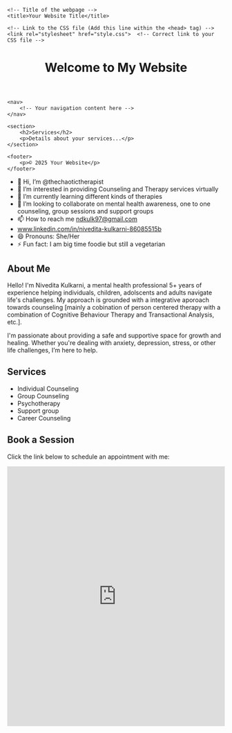 <!DOCTYPE html>
<html lang="en">
<head>
    <!-- Meta tags for character set and responsive design -->
    <meta charset="UTF-8">
    <meta name="viewport" content="width=device-width, initial-scale=1.0">

    <!-- Title of the webpage -->
    <title>Your Website Title</title>

    <!-- Link to the CSS file (Add this line within the <head> tag) -->
    <link rel="stylesheet" href="style.css">  <!-- Correct link to your CSS file -->

</head>
<body>
    <header>
        <h1>Welcome to My Website</h1>
    </header>
    
    <nav>
        <!-- Your navigation content here -->
    </nav>
    
    <section>
        <h2>Services</h2>
        <p>Details about your services...</p>
    </section>

    <footer>
        <p>© 2025 Your Website</p>
    </footer>
</body>
</html>

- 👋 Hi, I’m @thechaotictherapist
- 👀 I’m interested in providing Counseling and Therapy services virtually
- 🌱 I’m currently learning different kinds of therapies
- 💞️ I’m looking to collaborate on mental health awareness, one to one counseling, group sessions and support groups
- 📫 How to reach me ndkulk97@gmail.com
- www.linkedin.com/in/nivedita-kulkarni-86085515b
- 😄 Pronouns: She/Her
- ⚡ Fun fact: I am big time foodie but still a vegetarian

<!---
niveditathetherapist/niveditathetherapist is a ✨ special ✨ repository because its `README.md` (this file) appears on your GitHub profile.
You can click the Preview link to take a look at your changes.
--->
<section id="about">
    <h2>About Me</h2>
    <p>Hello! I'm Nivedita Kulkarni, a mental health professional 5+ years of experience helping individuals, children, adolscents and adults navigate life's challenges. My approach is grounded with a integrative aporoach towards counseling [mainly a cobination of person centered therapy with a combination of Cognitive Behaviour Therapy and Transactional Analysis, etc.].</p>
    <p>I'm passionate about providing a safe and supportive space for growth and healing. Whether you're dealing with anxiety, depression, stress, or other life challenges, I’m here to help.</p>
</section>

<section id="services">
    <h2>Services</h2>
    <ul>
        <li>Individual Counseling</li>
        <li>Group Counseling</li>
        <li>Psychotherapy</li>
      <li>Support group</li>
      <li>Career Counseling</li>
    </ul>
</section>
<section id="book">
    <h2>Book a Session</h2>
    <p>Click the link below to schedule an appointment with me:</p>
    <iframe src="https://calendly.com/yourusername" width="100%" height="600" frameborder="0"></iframe>
</section>
